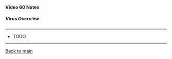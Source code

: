 #### Video 60 Notes

##### Virus Overview

---

- TODO

---

[Back to main](https://github.com/rot0xd/CBTNuggets/blob/master/CEHv9/README.md)

